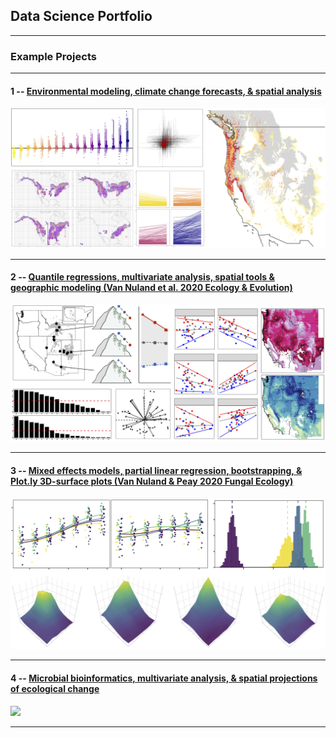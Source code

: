 ## Data Science Portfolio

---

### Example Projects

---

#### 1 -- [Environmental modeling, climate change forecasts, & spatial analysis](http://example.com/)

<img src="images/TreeFungal_overlap.png?raw=true"/>

---

#### 2 -- [Quantile regressions, multivariate analysis, spatial tools & geographic modeling (Van Nuland et al. 2020 Ecology & Evolution)](/TraitClimate_page.md)

<img src="images/Trait_range_fig2.png?raw=true"/>

---

#### 3 -- [Mixed effects models, partial linear regression, bootstrapping, & Plot.ly 3D-surface plots (Van Nuland & Peay 2020 Fungal Ecology)](https://mvannuland.github.io/pinus_myc_page/)

<img src="images/PinucMyc_coverfig.png?raw=true"/>

---

#### 4 -- [Microbial bioinformatics, multivariate analysis, & spatial projections of ecological change](http://example.com/)

<img src="images/dummy_thumbnail.jpg?raw=true"/>

---
